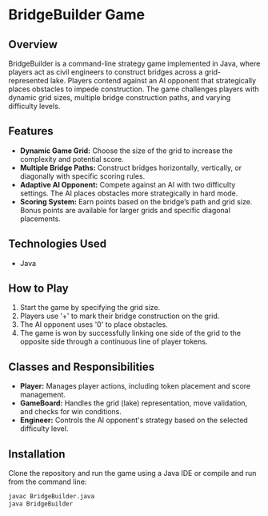 # BridgeBuilder Game

## Overview
BridgeBuilder is a command-line strategy game implemented in Java, where players act as civil engineers to construct bridges across a grid-represented lake. Players contend against an AI opponent that strategically places obstacles to impede construction. The game challenges players with dynamic grid sizes, multiple bridge construction paths, and varying difficulty levels.

## Features
- **Dynamic Game Grid:** Choose the size of the grid to increase the complexity and potential score.
- **Multiple Bridge Paths:** Construct bridges horizontally, vertically, or diagonally with specific scoring rules.
- **Adaptive AI Opponent:** Compete against an AI with two difficulty settings. The AI places obstacles more strategically in hard mode.
- **Scoring System:** Earn points based on the bridge’s path and grid size. Bonus points are available for larger grids and specific diagonal placements.

## Technologies Used
- Java

## How to Play
1. Start the game by specifying the grid size.
2. Players use '+' to mark their bridge construction on the grid.
3. The AI opponent uses '0' to place obstacles.
4. The game is won by successfully linking one side of the grid to the opposite side through a continuous line of player tokens.

## Classes and Responsibilities
- **Player:** Manages player actions, including token placement and score management.
- **GameBoard:** Handles the grid (lake) representation, move validation, and checks for win conditions.
- **Engineer:** Controls the AI opponent's strategy based on the selected difficulty level.

## Installation
Clone the repository and run the game using a Java IDE or compile and run from the command line:
```bash
javac BridgeBuilder.java
java BridgeBuilder
